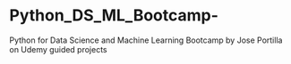 # Python_DS_ML_Bootcamp-
Python for Data Science and Machine Learning Bootcamp by Jose Portilla on Udemy guided projects
